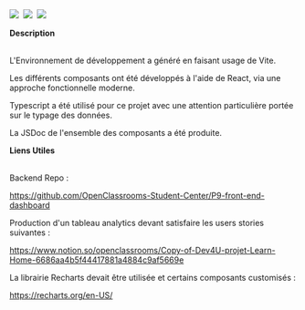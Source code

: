 <div style="display:flex; column-gap:8px;">
<img src="https://camo.githubusercontent.com/e04fcc9b427bc6c4349886bc5ad9ca2e319da488a75adcf14793e5133dd7cf16/68747470733a2f2f696d672e736869656c64732e696f2f7374617469632f76313f6c6162656c3d266d6573736167653d566974652532304a5326636f6c6f723d363436434646266c6f676f3d56697465266c6f676f436f6c6f723d7768697465267374796c653d666c61742d737175617265">
<img src="https://camo.githubusercontent.com/eb538fd39eacbbc3aa16ffb591322dd2d77b421d384d21b77cf2c662f0fc2ccb/68747470733a2f2f696d672e736869656c64732e696f2f7374617469632f76313f6c6162656c3d266d6573736167653d526561637426636f6c6f723d303038384343266c6f676f3d5265616374266c6f676f436f6c6f723d7768697465267374796c653d666c61742d737175617265">
<img src="https://camo.githubusercontent.com/162d47dd521424730efdf29e8977ddb64d3f96bc076c1efbef1c114b05024f07/68747470733a2f2f696d672e736869656c64732e696f2f7374617469632f76313f6c6162656c3d266d6573736167653d4a61766173637269707426636f6c6f723d463744463145266c6f676f3d4a617661736372697074266c6f676f436f6c6f723d626c61636b267374796c653d666c61742d737175617265">
</div><br>

<b>
Description
</b><br><br>

L'Environnement de développement a généré en faisant usage de Vite.

Les différents composants ont été développés à l'aide de React, via une approche fonctionnelle moderne.

Typescript a été utilisé pour ce projet avec une attention particulière portée sur le typage des données.

La JSDoc de l'ensemble des composants a été produite.

<b>
Liens Utiles
</b><br><br>

Backend Repo :

https://github.com/OpenClassrooms-Student-Center/P9-front-end-dashboard

Production d'un tableau analytics devant satisfaire les users stories suivantes :

https://www.notion.so/openclassrooms/Copy-of-Dev4U-projet-Learn-Home-6686aa4b5f44417881a4884c9af5669e

La librairie Recharts devait être utilisée et certains composants customisés :

https://recharts.org/en-US/
